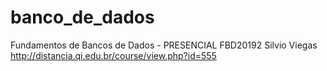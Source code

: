 # banco_de_dados
Fundamentos de Bancos de Dados - PRESENCIAL	FBD20192	Silvio Viegas	http://distancia.qi.edu.br/course/view.php?id=555

